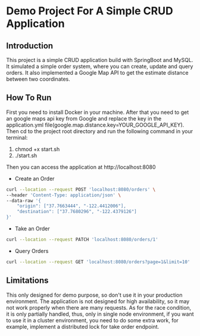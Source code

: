 # Demo Project For A Simple CRUD Application

## Introduction
This project is a simple CRUD application build with SpringBoot and MySQL.
It simulated a simple order system, where you can create, update and query orders.
It also implemented a Google Map API to get the estimate distance between two coordinates.

## How To Run
First you need to install Docker in your machine.
After that you need to get an google maps api key from Google 
and replace the key in the application.yml file(google.map.distance.key=YOUR_GOOGLE_API_KEY).
Then cd to the project root directory and run the following command in your terminal:
1. chmod +x start.sh
2. ./start.sh

Then you can access the application at http://localhost:8080
- Create an Order 
```bash
curl --location --request POST 'localhost:8080/orders' \
--header 'Content-Type: application/json' \
--data-raw '{
    "origin": ["37.7663444", "-122.4412006"],
    "destination": ["37.7680296", "-122.4379126"]
}'
```
- Take an Order
```bash
curl --location --request PATCH 'localhost:8080/orders/1'
```
- Query Orders
```bash
curl --location --request GET 'localhost:8080/orders?page=1&limit=10' 
```

## Limitations
This only designed for demo purpose, so don't use it in your production environment.
The application is not designed for high availability, so it may not work properly when there are many requests.
As for the race condition, it is only partially handled, 
thus, only in single node environment,
if you want to use it in a cluster environment, 
you need to do some extra work, for example, implement a distributed lock for take order endpoint.



